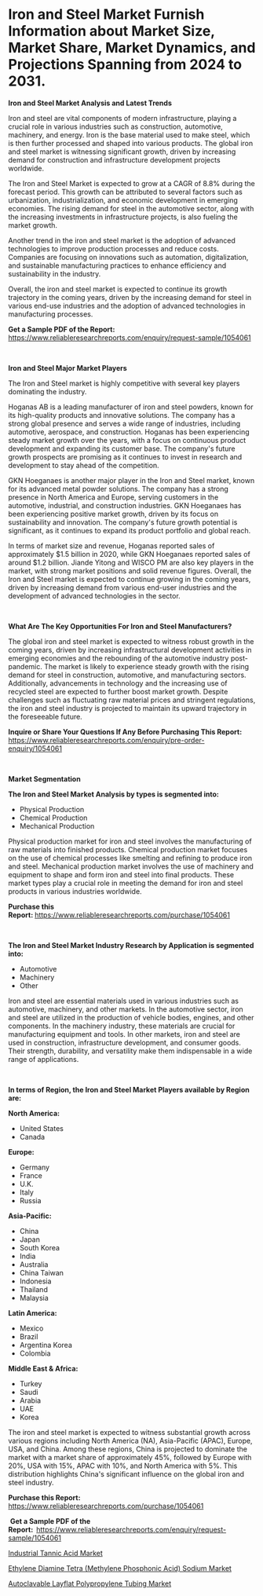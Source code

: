 <p><h1>Iron and Steel Market Furnish Information about Market Size, Market Share, Market Dynamics, and Projections Spanning from 2024 to 2031.</h1></p><p><strong>Iron and Steel Market Analysis and Latest Trends</strong></p>
<p><p>Iron and steel are vital components of modern infrastructure, playing a crucial role in various industries such as construction, automotive, machinery, and energy. Iron is the base material used to make steel, which is then further processed and shaped into various products. The global iron and steel market is witnessing significant growth, driven by increasing demand for construction and infrastructure development projects worldwide.</p><p>The Iron and Steel Market is expected to grow at a CAGR of 8.8% during the forecast period. This growth can be attributed to several factors such as urbanization, industrialization, and economic development in emerging economies. The rising demand for steel in the automotive sector, along with the increasing investments in infrastructure projects, is also fueling the market growth.</p><p>Another trend in the iron and steel market is the adoption of advanced technologies to improve production processes and reduce costs. Companies are focusing on innovations such as automation, digitalization, and sustainable manufacturing practices to enhance efficiency and sustainability in the industry.</p><p>Overall, the iron and steel market is expected to continue its growth trajectory in the coming years, driven by the increasing demand for steel in various end-use industries and the adoption of advanced technologies in manufacturing processes.</p></p>
<p><strong>Get a Sample PDF of the Report:&nbsp;</strong> <a href="https://www.reliableresearchreports.com/enquiry/request-sample/1054061">https://www.reliableresearchreports.com/enquiry/request-sample/1054061</a></p>
<p>&nbsp;</p>
<p><strong>Iron and Steel Major Market Players</strong></p>
<p><p>The Iron and Steel market is highly competitive with several key players dominating the industry. </p><p>Hoganas AB is a leading manufacturer of iron and steel powders, known for its high-quality products and innovative solutions. The company has a strong global presence and serves a wide range of industries, including automotive, aerospace, and construction. Hoganas has been experiencing steady market growth over the years, with a focus on continuous product development and expanding its customer base. The company's future growth prospects are promising as it continues to invest in research and development to stay ahead of the competition.</p><p>GKN Hoeganaes is another major player in the Iron and Steel market, known for its advanced metal powder solutions. The company has a strong presence in North America and Europe, serving customers in the automotive, industrial, and construction industries. GKN Hoeganaes has been experiencing positive market growth, driven by its focus on sustainability and innovation. The company's future growth potential is significant, as it continues to expand its product portfolio and global reach.</p><p>In terms of market size and revenue, Hoganas reported sales of approximately $1.5 billion in 2020, while GKN Hoeganaes reported sales of around $1.2 billion. Jiande Yitong and WISCO PM are also key players in the market, with strong market positions and solid revenue figures. Overall, the Iron and Steel market is expected to continue growing in the coming years, driven by increasing demand from various end-user industries and the development of advanced technologies in the sector.</p></p>
<p>&nbsp;</p>
<p><strong>What Are The Key Opportunities For Iron and Steel Manufacturers?</strong></p>
<p><p>The global iron and steel market is expected to witness robust growth in the coming years, driven by increasing infrastructural development activities in emerging economies and the rebounding of the automotive industry post-pandemic. The market is likely to experience steady growth with the rising demand for steel in construction, automotive, and manufacturing sectors. Additionally, advancements in technology and the increasing use of recycled steel are expected to further boost market growth. Despite challenges such as fluctuating raw material prices and stringent regulations, the iron and steel industry is projected to maintain its upward trajectory in the foreseeable future.</p></p>
<p><strong>Inquire or Share Your Questions If Any Before Purchasing This Report:</strong> <a href="https://www.reliableresearchreports.com/enquiry/pre-order-enquiry/1054061">https://www.reliableresearchreports.com/enquiry/pre-order-enquiry/1054061</a></p>
<p>&nbsp;</p>
<p><strong>Market Segmentation</strong></p>
<p><strong>The Iron and Steel Market Analysis by types is segmented into:</strong></p>
<p><ul><li>Physical Production</li><li>Chemical Production</li><li>Mechanical Production</li></ul></p>
<p><p>Physical production market for iron and steel involves the manufacturing of raw materials into finished products. Chemical production market focuses on the use of chemical processes like smelting and refining to produce iron and steel. Mechanical production market involves the use of machinery and equipment to shape and form iron and steel into final products. These market types play a crucial role in meeting the demand for iron and steel products in various industries worldwide.</p></p>
<p><strong>Purchase this Report:&nbsp;</strong><a href="https://www.reliableresearchreports.com/purchase/1054061">https://www.reliableresearchreports.com/purchase/1054061</a></p>
<p>&nbsp;</p>
<p><strong>The Iron and Steel Market Industry Research by Application is segmented into:</strong></p>
<p><ul><li>Automotive</li><li>Machinery</li><li>Other</li></ul></p>
<p><p>Iron and steel are essential materials used in various industries such as automotive, machinery, and other markets. In the automotive sector, iron and steel are utilized in the production of vehicle bodies, engines, and other components. In the machinery industry, these materials are crucial for manufacturing equipment and tools. In other markets, iron and steel are used in construction, infrastructure development, and consumer goods. Their strength, durability, and versatility make them indispensable in a wide range of applications.</p></p>
<p>&nbsp;</p>
<p><strong>In terms of Region, the Iron and Steel Market Players available by Region are:</strong></p>
<p>
    <p> <strong> North America: </strong>
        <ul>
            <li>United States</li>
            <li>Canada</li>
        </ul>
        </p> 
    <p> <strong> Europe: </strong>
        <ul>
            <li>Germany</li>
            <li>France</li>
            <li>U.K.</li>
            <li>Italy</li>
            <li>Russia</li>
        </ul>
        </p> 
    <p> <strong> Asia-Pacific: </strong>
        <ul>
            <li>China</li>
            <li>Japan</li>
            <li>South Korea</li>
            <li>India</li>
            <li>Australia</li>
            <li>China Taiwan</li>
            <li>Indonesia</li>
            <li>Thailand</li>
            <li>Malaysia</li>
        </ul>
        </p> 
    <p> <strong> Latin America: </strong>
        <ul>
            <li>Mexico</li>
            <li>Brazil</li>
            <li>Argentina Korea</li>
            <li>Colombia</li>
        </ul>
        </p> 
    <p> <strong> Middle East & Africa: </strong>
        <ul>
            <li>Turkey</li>
            <li>Saudi</li>
            <li>Arabia</li>
            <li>UAE</li>
            <li>Korea</li>
        </ul>
    </p>
    </p>
<p><p>The iron and steel market is expected to witness substantial growth across various regions including North America (NA), Asia-Pacific (APAC), Europe, USA, and China. Among these regions, China is projected to dominate the market with a market share of approximately 45%, followed by Europe with 20%, USA with 15%, APAC with 10%, and North America with 5%. This distribution highlights China's significant influence on the global iron and steel industry.</p></p>
<p><strong>Purchase this Report: </strong><a href="https://www.reliableresearchreports.com/purchase/1054061">https://www.reliableresearchreports.com/purchase/1054061</a></p>
<p>&nbsp;<strong>Get a Sample PDF of the Report:&nbsp;&nbsp;</strong><a href="https://www.reliableresearchreports.com/enquiry/request-sample/1054061">https://www.reliableresearchreports.com/enquiry/request-sample/1054061</a></p>
<p><strong></strong></p>
<p><p><a href="https://view.publitas.com/reportprime-1/industrial-tannic-acid-market-challenges-opportunities-and-growth-drivers-and-major-market-players-forecasted-for-period-from-2023-2030/">Industrial Tannic Acid Market</a></p><p><a href="https://view.publitas.com/reportprime-1/ethylene-diamine-tetra-methylene-phosphonic-acid-sodium-market-research-report-unlocks-analysis-on-the-market-financial-status-market-size-and-market-revenue-upto-2030/">Ethylene Diamine Tetra (Methylene Phosphonic Acid) Sodium Market</a></p><p><a href="https://view.publitas.com/reportprime-1/autoclavable-layflat-polypropylene-tubing-market-centers-on-aspects-such-as-market-growth-market-share-market-opportunity-and-projected-forecasts-spanning-from-2023-to-2030/">Autoclavable Layflat Polypropylene Tubing Market</a></p></p>